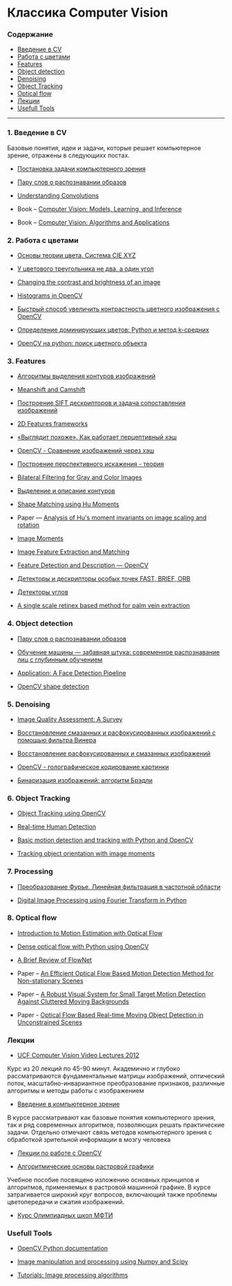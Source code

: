 # Классика Computer Vision

### Содержание
* [Введение в CV](#overview)
* [Работа с цветами](#colors)
* [Features](#features)
* [Object detection](#detection)
* [Denoising](#denoising)
* [Object Tracking](#tracking)
* [Optical flow](#optical_flow)
* [Лекции](#lectures)
* [Usefull Tools](#tools)

---

### 1. Введение в CV <a class="anchor" id="overview"></a>

Базовые понятия, идеи и задачи, которые решает компьютерное зрение, отражены в следующихх постах.

* [Постановка задачи компьютерного зрения](https://habr.com/ru/post/274725/)

* [Пару слов о распознавании образов](https://habr.com/ru/post/208090/)

* [Understanding Convolutions](http://colah.github.io/posts/2014-07-Understanding-Convolutions/)

* Book – [Computer Vision:  Models, Learning, and Inference](http://www.computervisionmodels.com/)

* Book – [Computer Vision: Algorithms and Applications](http://szeliski.org/Book/)


### 2. Работа с цветами <a class="anchor" id="colors"></a>

* [Основы теории цвета. Система CIE XYZ](https://habr.com/ru/post/209738/)

* [У цветового треугольника не два, а один угол](https://habr.com/ru/post/440550/)

* [Changing the contrast and brightness of an image](https://docs.opencv.org/3.4/d3/dc1/tutorial_basic_linear_transform.html)

* [Histograms in OpenCV](https://docs.opencv.org/3.1.0/de/db2/tutorial_py_table_of_contents_histograms.html)

* [Быстрый способ увеличить контрастность цветного изображения с OpenCV](http://qaru.site/questions/608223/whats-the-fastest-way-to-increase-color-image-contrast-with-opencv-in-python-cv2)

* [Определение доминирующих цветов: Python и метод k-средних](https://habr.com/ru/post/156045/)

* [OpenCV на python: поиск цветного объекта](https://robotclass.ru/tutorials/opencv-moments-color-object-search/)


### 3. Features <a class="anchor" id="features"></a>

* [Алгоритмы выделения контуров изображений](https://habr.com/ru/post/114452/)

* [Meanshift and Camshift](https://docs.opencv.org/3.2.0/db/df8/tutorial_py_meanshift.html)

* [Построение SIFT дескрипторов и задача сопоставления изображений](https://habr.com/ru/post/106302/)

* [2D Features frameworks](https://docs.opencv.org/3.4/d9/d97/tutorial_table_of_content_features2d.html)

* [«Выглядит похоже». Как работает перцептивный хэш](https://habr.com/ru/post/120562/)

* [OpenCV - Сравнение изображений через хэш](http://robocraft.ru/blog/computervision/537.html)

* [Построение перспективного искажения - теория](https://habr.com/ru/post/248611/)

* [Bilateral Filtering for Gray and Color Images](http://homepages.inf.ed.ac.uk/rbf/CVonline/LOCAL_COPIES/MANDUCHI1/Bilateral_Filtering.html#Introduction)

* [Выделение и описание контуров](http://wiki.technicalvision.ru/index.php/%D0%92%D1%8B%D0%B4%D0%B5%D0%BB%D0%B5%D0%BD%D0%B8%D0%B5_%D0%B8_%D0%BE%D0%BF%D0%B8%D1%81%D0%B0%D0%BD%D0%B8%D0%B5_%D0%BA%D0%BE%D0%BD%D1%82%D1%83%D1%80%D0%BE%D0%B2)

* [Shape Matching using Hu Moments](https://www.learnopencv.com/shape-matching-using-hu-moments-c-python/)

 * Paper — [Analysis of Hu's moment invariants on image scaling and rotation](https://www.researchgate.net/publication/224146066_Analysis_of_Hu's_moment_invariants_on_image_scaling_and_rotation)

* [Image Moments](http://aishack.in/tutorials/image-moments/)

* [Image Feature Extraction and Matching](https://www.kaggle.com/wesamelshamy/tutorial-image-feature-extraction-and-matching)

* [Feature Detection and Description — OpenCV](https://docs.opencv.org/3.0-beta/doc/py_tutorials/py_feature2d/py_table_of_contents_feature2d/py_table_of_contents_feature2d.html)

* [Детекторы и дескрипторы особых точек FAST, BRIEF, ORB](https://habr.com/ru/post/414459/)

* [Детекторы углов](https://habr.com/ru/post/244541/)

* [A single scale retinex based method for palm vein extraction](https://arxiv.org/abs/1605.08154)


### 4. Object detection <a class="anchor" id="detection"></a>

* [Пару слов о распознавании образов](https://habr.com/ru/post/208090/)

* [Обучение машины — забавная штука: современное распознавание лиц с глубинным обучением](https://habr.com/ru/post/306568/)

* [Application: A Face Detection Pipeline](https://jakevdp.github.io/PythonDataScienceHandbook/05.14-image-features.html)

* [OpenCV shape detection](https://www.pyimagesearch.com/2016/02/08/opencv-shape-detection/)


### 5. Denoising <a class="anchor" id="denoising"></a>

* [Image Quality Assessment: A Survey](https://medium.com/@ocampor/advanced-methods-for-iqa-37581ec3c31f)

* [Восстановление смазанных и расфокусированных изображений с помощью фильтра Винера](https://habr.com/ru/post/424987/)

* [Восстановление расфокусированных и смазанных изображений](https://habr.com/ru/post/136853/)

* [OpenCV - голографическое кодирование картинки](http://robocraft.ru/blog/computervision/549.html)

* [Бинаризация изображений: алгоритм Брэдли](https://habr.com/ru/post/278435/)


### 6. Object Tracking <a class="anchor" id="tracking"></a>

* [Object Tracking using OpenCV](https://www.learnopencv.com/object-tracking-using-opencv-cpp-python/)

* [Real-time Human Detection](https://medium.com/@madhawavidanapathirana/https-medium-com-madhawavidanapathirana-real-time-human-detection-in-computer-vision-part-1-2acb851f4e55)

* [Basic motion detection and tracking with Python and OpenCV](https://www.pyimagesearch.com/2015/05/25/basic-motion-detection-and-tracking-with-python-and-opencv/)

* [Tracking object orientation with image moments](http://raphael.candelier.fr/?blog=Image%20Moments)


### 7. Processing <a class="anchor" id="processing"></a>

* [Преобразование Фурье. Линейная фильтрация в частотной области](http://wiki.technicalvision.ru/index.php/%D0%9F%D1%80%D0%B5%D0%BE%D0%B1%D1%80%D0%B0%D0%B7%D0%BE%D0%B2%D0%B0%D0%BD%D0%B8%D0%B5_%D0%A4%D1%83%D1%80%D1%8C%D0%B5._%D0%9B%D0%B8%D0%BD%D0%B5%D0%B9%D0%BD%D0%B0%D1%8F_%D1%84%D0%B8%D0%BB%D1%8C%D1%82%D1%80%D0%B0%D1%86%D0%B8%D1%8F_%D0%B2_%D1%87%D0%B0%D1%81%D1%82%D0%BE%D1%82%D0%BD%D0%BE%D0%B9_%D0%BE%D0%B1%D0%BB%D0%B0%D1%81%D1%82%D0%B8)

* [Digital Image Processing using Fourier Transform in Python](https://medium.com/@hicraigchen/digital-image-processing-using-fourier-transform-in-python-bcb49424fd82)

### 8. Optical flow <a class="anchor" id="optical_flow"></a>

* [Introduction to Motion Estimation with Optical Flow](https://nanonets.com/blog/optical-flow/)

* [Dense optical flow with Python using OpenCV](https://medium.com/@igorirailean/dense-optical-flow-with-python-using-opencv-cb6d9b6abcaf)

* [A Brief Review of FlowNet](https://towardsdatascience.com/a-brief-review-of-flownet-dca6bd574de0)

* Paper – [An Efficient Optical Flow Based Motion Detection Method for Non-stationary Scenes](https://arxiv.org/abs/1811.08290)

* Paper – [A Robust Visual System for Small Target Motion Detection Against Cluttered Moving Backgrounds](https://arxiv.org/abs/1904.04363)

* Paper - [Optical Flow Based Real-time Moving Object Detection in Unconstrained Scenes](https://arxiv.org/abs/1807.04890)


### Лекции <a class="anchor" id="lectures"></a>

* [UCF Computer Vision Video Lectures 2012](https://www.youtube.com/playlist?list=PLd3hlSJsX_Imk_BPmB_H3AQjFKZS9XgZm)

Курс из 20 лекций по 45-90 минут. Академично и глубоко рассматриваются фундаментальные матрицы изображений, оптический поток, масштабно-инвариантное преобразование признаков, различные алгоритмы и методы работы с изображением

* [Введение в компьютерное зрение](https://www.lektorium.tv/course/22847)

В курсе рассматривают как базовые понятия компьютерного зрения, так и ряд современных алгоритмов, позволяющих решать практические задачи. Отдельно отмечают связь методов компьютерного зрения с обработкой зрительной информации в мозгу человека

* [Лекции по работе с OpenCV](https://www.lektorium.tv/speaker/2895)

* [Алгоритмические основы растровой графики](https://www.intuit.ru/studies/professional_skill_improvements/1281/courses/163/info)

Учебное пособие посвящено изложению основных принципов и алгоритмов, применяемых в растровой машинной графике.
В курсе затрагивается широкий круг вопросов, включающий также проблемы цветопередачи и сжатия изображений.

* [Курс Олимпиадных школ МФТИ](https://github.com/ml-dafe/cv_mipt_olymp_school)


### Usefull Tools <a class="anchor" id="tools"></a>

* [OpenCV Python documentation](https://docs.opencv.org/3.0-beta/index.html)

* [Image manipulation and processing using Numpy and Scipy](http://scipy-lectures.org/advanced/image_processing/)

* [Tutorials: Image processing algorithms](http://aishack.in/tutorials/)